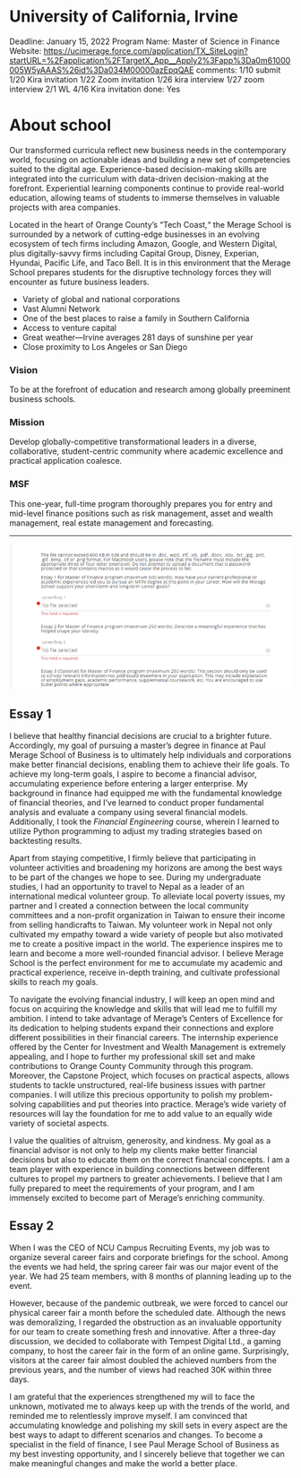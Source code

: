 # University of California, Irvine

Deadline: January 15, 2022
Program Name: Master of Science in Finance
Website: https://ucimerage.force.com/application/TX_SiteLogin?startURL=%2Fapplication%2FTargetX_App__Apply2%3Fapp%3Da0m61000005W5yAAAS%26id%3Da034M00000azEpqQAE
comments: 1/10 submit
1/20 Kira invitation
1/22 Zoom invitation
1/26 kira interview
1/27 zoom interview 
2/1 WL
4/16 Kira invitation
done: Yes

# About school

Our transformed curricula reflect new business needs in the contemporary world, focusing on actionable ideas and building a new set of competencies suited to the digital age. Experience-based decision-making skills are integrated into the curriculum with data-driven decision-making at the forefront. Experiential learning components continue to provide real-world education, allowing teams of students to immerse themselves in valuable projects with area companies.

Located in the heart of Orange County’s “Tech Coast,“ the Merage School is surrounded by a network of cutting-edge businesses in an evolving ecosystem of tech firms including Amazon, Google, and Western Digital, plus digitally-savvy firms including Capital Group, Disney, Experian, Hyundai, Pacific Life, and Taco Bell. It is in this environment that the Merage School prepares students for the disruptive technology forces they will encounter as future business leaders.

- Variety of global and national corporations
- Vast Alumni Network
- One of the best places to raise a family in Southern California
- Access to venture capital
- Great weather—Irvine averages 281 days of sunshine per year
- Close proximity to Los Angeles or San Diego

### Vision

To be at the forefront of education and research among globally preeminent business schools.

### Mission

Develop globally-competitive transformational leaders in a diverse, collaborative, student-centric community where academic excellence and practical application coalesce.

### MSF

This one-year, full-time program thoroughly prepares you for entry and mid-level finance positions such as risk management, asset and wealth management, real estate management and forecasting.

---

![Untitled](University%20of%20California,%20Irvine%207639a12b5ae74641a2c3c0d47829351f/Untitled.png)

## Essay 1

I believe that healthy financial decisions are crucial to a brighter future. Accordingly, my goal of pursuing a master’s degree in finance at Paul Merage School of Business is to ultimately help individuals and corporations make better financial decisions, enabling them to achieve their life goals. To achieve my long-term goals, I aspire to become a financial advisor, accumulating experience before entering a larger enterprise. My background in finance had equipped me with the fundamental knowledge of financial theories, and I’ve learned to conduct proper fundamental analysis and evaluate a company using several financial models. Additionally, I took the *Financial Engineering* course, wherein I learned to utilize Python programming to adjust my trading strategies based on backtesting results.

Apart from staying competitive, I firmly believe that participating in volunteer activities and broadening my horizons are among the best ways to be part of the changes we hope to see. During my undergraduate studies, I had an opportunity to travel to Nepal as a leader of an international medical volunteer group. To alleviate local poverty issues, my partner and I created a connection between the local community committees and a non-profit organization in Taiwan to ensure their income from selling handicrafts to Taiwan. My volunteer work in Nepal not only cultivated my empathy toward a wide variety of people but also motivated me to create a positive impact in the world. The experience inspires me to learn and become a more well-rounded financial advisor. I believe Merage School is the perfect environment for me to accumulate my academic and practical experience, receive in-depth training, and cultivate professional skills to reach my goals.

To navigate the evolving financial industry, I will keep an open mind and focus on acquiring the knowledge and skills that will lead me to fulfill my ambition. I intend to take advantage of Merage’s Centers of Excellence for its dedication to helping students expand their connections and explore different possibilities in their financial careers. The internship experience offered by the Center for Investment and Wealth Management is extremely appealing, and I hope to further my professional skill set and make contributions to Orange County Community through this program. Moreover, the Capstone Project, which focuses on practical aspects, allows students to tackle unstructured, real-life business issues with partner companies. I will utilize this precious opportunity to polish my problem-solving capabilities and put theories into practice. Merage’s wide variety of resources will lay the foundation for me to add value to an equally wide variety of societal aspects.

I value the qualities of altruism, generosity, and kindness. My goal as a financial advisor is not only to help my clients make better financial decisions but also to educate them on the correct financial concepts. I am a team player with experience in building connections between different cultures to propel my partners to greater achievements. I believe that I am fully prepared to meet the requirements of your program, and I am immensely excited to become part of Merage’s enriching community.

## Essay 2

When I was the CEO of NCU Campus Recruiting Events, my job was to organize several career fairs and corporate briefings for the school. Among the events we had held, the spring career fair was our major event of the year. We had 25 team members, with 8 months of planning leading up to the event.

However, because of the pandemic outbreak, we were forced to cancel our physical career fair a month before the scheduled date. Although the news was demoralizing, I regarded the obstruction as an invaluable opportunity for our team to create something fresh and innovative. After a three-day discussion, we decided to collaborate with Tempest Digital Ltd., a gaming company, to host the career fair in the form of an online game. Surprisingly, visitors at the career fair almost doubled the achieved numbers from the previous years, and the number of views had reached 30K within three days.

I am grateful that the experiences strengthened my will to face the unknown, motivated me to always keep up with the trends of the world, and reminded me to relentlessly improve myself. I am convinced that accumulating knowledge and polishing my skill sets in every aspect are the best ways to adapt to different scenarios and changes. To become a specialist in the field of finance, I see Paul Merage School of Business as my best investing opportunity, and I sincerely believe that together we can make meaningful changes and make the world a better place.